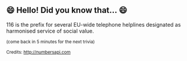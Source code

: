 ## :smile: Hello! Did you know that... :smile:
116 is the prefix for several EU-wide telephone helplines designated as harmonised service of social value.

<sup>(come back in 5 minutes for the next trivia)</sup>


<sup>Credits: http://numbersapi.com</sup>
